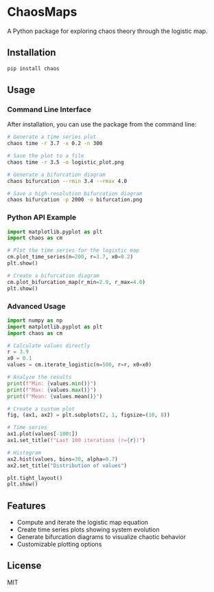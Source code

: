 # ChaosMaps

A Python package for exploring chaos theory through the logistic map.

## Installation

```bash
pip install chaos
```

## Usage

### Command Line Interface

After installation, you can use the package from the command line:

```bash
# Generate a time series plot
chaos time -r 3.7 -x 0.2 -n 300

# Save the plot to a file
chaos time -r 3.5 -o logistic_plot.png

# Generate a bifurcation diagram
chaos bifurcation --rmin 3.4 --rmax 4.0

# Save a high-resolution bifurcation diagram
chaos bifurcation -p 2000 -o bifurcation.png
```

### Python API Example

```python
import matplotlib.pyplot as plt
import chaos as cm

# Plot the time series for the logistic map
cm.plot_time_series(n=200, r=3.7, x0=0.2)
plt.show()

# Create a bifurcation diagram
cm.plot_bifurcation_map(r_min=2.9, r_max=4.0)
plt.show()
```

### Advanced Usage

```python
import numpy as np
import matplotlib.pyplot as plt
import chaos as cm

# Calculate values directly
r = 3.9
x0 = 0.1
values = cm.iterate_logistic(n=500, r=r, x0=x0)

# Analyze the results
print(f"Min: {values.min()}")
print(f"Max: {values.max()}")
print(f"Mean: {values.mean()}")

# Create a custom plot
fig, (ax1, ax2) = plt.subplots(2, 1, figsize=(10, 8))

# Time series
ax1.plot(values[-100:])
ax1.set_title(f"Last 100 iterations (r={r})")

# Histogram
ax2.hist(values, bins=30, alpha=0.7)
ax2.set_title("Distribution of values")

plt.tight_layout()
plt.show()
```

## Features

- Compute and iterate the logistic map equation
- Create time series plots showing system evolution
- Generate bifurcation diagrams to visualize chaotic behavior
- Customizable plotting options

## License

MIT